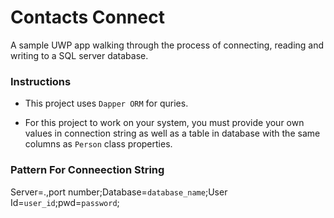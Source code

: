 # Contacts Connect
A sample UWP app walking through the process of connecting, reading and writing to a SQL server database.

### Instructions
- This project uses `Dapper ORM` for quries.

- For this project to work on your system, you must provide your own values in connection string as well as a table in database with the same columns as `Person` class properties.

### Pattern For Conneection String
Server=.,port number;Database=`database_name`;User Id=`user_id`;pwd=`password`;
